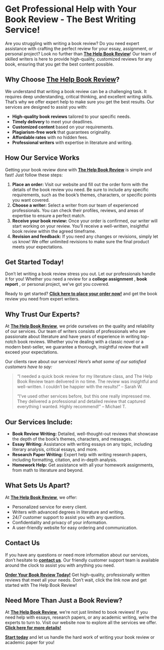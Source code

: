 # Get Professional Help with Your Book Review - The Best Writing Service!

Are you struggling with writing a book review? Do you need expert assistance with crafting the perfect review for your essay, assignment, or personal project? Look no further than **[The Help Book Review](https://tinyurl.com/topessay?keyword=the+help+book+review)**! Our team of skilled writers is here to provide high-quality, customized reviews for any book, ensuring that you get the best content possible.

## Why Choose **[The Help Book Review](https://tinyurl.com/topessay?keyword=the+help+book+review)**?

We understand that writing a book review can be a challenging task. It requires deep understanding, critical thinking, and excellent writing skills. That’s why we offer expert help to make sure you get the best results. Our services are designed to assist you with:

- **High-quality book reviews** tailored to your specific needs.
- **Timely delivery** to meet your deadlines.
- **Customized content** based on your requirements.
- **Plagiarism-free work** that guarantees originality.
- **Affordable rates** with no hidden fees.
- **Professional writers** with expertise in literature and writing.

## How Our Service Works

Getting your book review done with **[The Help Book Review](https://tinyurl.com/topessay?keyword=the+help+book+review)** is simple and fast! Just follow these steps:

1. **Place an order:** Visit our website and fill out the order form with the details of the book review you need. Be sure to include any specific requirements, such as the book’s themes, characters, or specific points you want covered.
2. **Choose a writer:** Select a writer from our team of experienced professionals. You can check their profiles, reviews, and areas of expertise to ensure a perfect match.
3. **Receive your book review:** Once your order is confirmed, our writer will start working on your review. You’ll receive a well-written, insightful book review within the agreed timeframe.
4. **Revision and feedback:** If you need any changes or revisions, simply let us know! We offer unlimited revisions to make sure the final product meets your expectations.

## Get Started Today!

Don’t let writing a book review stress you out. Let our professionals handle it for you! Whether you need a review for a **college assignment** , **book report** , or personal project, we’ve got you covered.

Ready to get started? **[Click here to place your order now!](https://tinyurl.com/topessay?keyword=the+help+book+review)** and get the book review you need from expert writers.

## Why Trust Our Experts?

At **[The Help Book Review](https://tinyurl.com/topessay?keyword=the+help+book+review)**, we pride ourselves on the quality and reliability of our services. Our team of writers consists of professionals who are passionate about literature and have years of experience in writing top-notch book reviews. Whether you're dealing with a classic novel or a modern best-seller, we guarantee a thorough, insightful review that will exceed your expectations.

Our clients rave about our services! _Here’s what some of our satisfied customers have to say:_

> “I needed a quick book review for my literature class, and The Help Book Review team delivered in no time. The review was insightful and well-written. I couldn’t be happier with the results!” – Sarah W.
> 
> “I’ve used other services before, but this one really impressed me. They delivered a professional and detailed review that captured everything I wanted. Highly recommend!” – Michael T.

## Our Services Include:

- **Book Review Writing:** Detailed, well-thought-out reviews that showcase the depth of the book’s themes, characters, and messages.
- **Essay Writing:** Assistance with writing essays on any topic, including literary analysis, critical essays, and more.
- **Research Paper Writing:** Expert help with writing research papers, including formatting, citation, and in-depth analysis.
- **Homework Help:** Get assistance with all your homework assignments, from math to literature and beyond.

## What Sets Us Apart?

At **[The Help Book Review](https://tinyurl.com/topessay?keyword=the+help+book+review)**, we offer:

- Personalized service for every client.
- Writers with advanced degrees in literature and writing.
- 24/7 customer support to assist you with any questions.
- Confidentiality and privacy of your information.
- A user-friendly website for easy ordering and communication.

## Contact Us

If you have any questions or need more information about our services, don’t hesitate to **[contact us](https://tinyurl.com/topessay?keyword=the+help+book+review)**. Our friendly customer support team is available around the clock to assist you with anything you need.

**[Order Your Book Review Today!](https://tinyurl.com/topessay?keyword=the+help+book+review)** Get high-quality, professionally written reviews that meet all your needs. Don’t wait, click the link now and get started with The Help Book Review!

## Need More Than Just a Book Review?

At **[The Help Book Review](https://tinyurl.com/topessay?keyword=the+help+book+review)**, we’re not just limited to book reviews! If you need help with essays, research papers, or any academic writing, we’re the experts to turn to. Visit our website now to explore all the services we offer. **[Click here for more details!](https://tinyurl.com/topessay?keyword=the+help+book+review)**

**[Start today](https://tinyurl.com/topessay?keyword=the+help+book+review)** and let us handle the hard work of writing your book review or academic paper for you!
